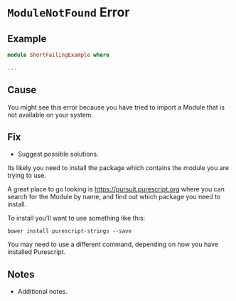# `ModuleNotFound` Error

## Example

```purescript
module ShortFailingExample where

...
```

## Cause

You might see this error because you have tried to import a Module that is not available on your system.

## Fix

- Suggest possible solutions.

Its likely you need to install the package which contains the module you are trying to use.

A great place to go looking is https://pursuit.purescript.org where you can search for the Module by name, and find out which package you need to install.

To install you'll want to use something like this:

```
bower install purescript-strings --save
```

You may need to use a different command, depending on how you have installed Purescript.

## Notes

- Additional notes.
